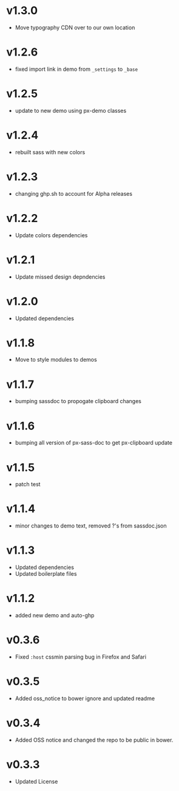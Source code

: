 v1.3.0
==================
* Move typography CDN over to our own location

v1.2.6
==================
* fixed import link in demo from `_settings` to `_base`

v1.2.5
==================
* update to new demo using px-demo classes

v1.2.4
==================
* rebuilt sass with new colors

v1.2.3
==================
* changing ghp.sh to account for Alpha releases

v1.2.2
=================
* Update colors dependencies

v1.2.1
==================
* Update missed design depndencies

v1.2.0
==================
* Updated dependencies

v1.1.8
==================
* Move to style modules to demos

v1.1.7
==================
* bumping sassdoc to propogate clipboard changes


v1.1.6
==================
* bumping all version of px-sass-doc to get px-clipboard update


v1.1.5
==================
* patch test

v1.1.4
==============================
* minor changes to demo text, removed ?'s from sassdoc.json

v1.1.3
==============================
* Updated dependencies
* Updated boilerplate files

v1.1.2
==============================
* added new demo and auto-ghp

v0.3.6
==============================
* Fixed `:host` cssmin parsing bug in Firefox and Safari

v0.3.5
==============================
* Added oss_notice to bower ignore and updated readme

v0.3.4
==============================
* Added OSS notice and changed the repo to be public in bower.

v0.3.3
=====================
* Updated License
